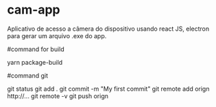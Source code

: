 # cam-app

Aplicativo de acesso a câmera do dispositivo usando react JS, electron para gerar um arquivo .exe do app.

#command for build

yarn package-build

#command git

git status
git add .
git commit -m "My first commit"
git remote add orign http://...
git remote -v
git push orign
